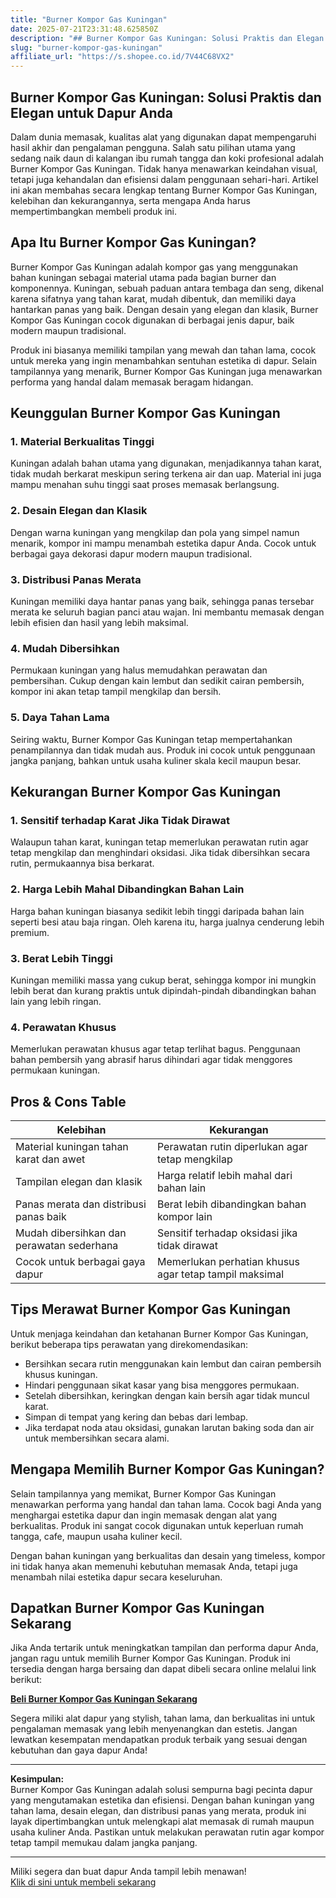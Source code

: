 ```yaml
---
title: "Burner Kompor Gas Kuningan"
date: 2025-07-21T23:31:48.625850Z
description: "## Burner Kompor Gas Kuningan: Solusi Praktis dan Elegan untuk Dapur Anda..."
slug: "burner-kompor-gas-kuningan"
affiliate_url: "https://s.shopee.co.id/7V44C68VX2"
---
```

## Burner Kompor Gas Kuningan: Solusi Praktis dan Elegan untuk Dapur Anda

Dalam dunia memasak, kualitas alat yang digunakan dapat mempengaruhi hasil akhir dan pengalaman pengguna. Salah satu pilihan utama yang sedang naik daun di kalangan ibu rumah tangga dan koki profesional adalah Burner Kompor Gas Kuningan. Tidak hanya menawarkan keindahan visual, tetapi juga kehandalan dan efisiensi dalam penggunaan sehari-hari. Artikel ini akan membahas secara lengkap tentang Burner Kompor Gas Kuningan, kelebihan dan kekurangannya, serta mengapa Anda harus mempertimbangkan membeli produk ini.

## Apa Itu Burner Kompor Gas Kuningan?

Burner Kompor Gas Kuningan adalah kompor gas yang menggunakan bahan kuningan sebagai material utama pada bagian burner dan komponennya. Kuningan, sebuah paduan antara tembaga dan seng, dikenal karena sifatnya yang tahan karat, mudah dibentuk, dan memiliki daya hantarkan panas yang baik. Dengan desain yang elegan dan klasik, Burner Kompor Gas Kuningan cocok digunakan di berbagai jenis dapur, baik modern maupun tradisional.

Produk ini biasanya memiliki tampilan yang mewah dan tahan lama, cocok untuk mereka yang ingin menambahkan sentuhan estetika di dapur. Selain tampilannya yang menarik, Burner Kompor Gas Kuningan juga menawarkan performa yang handal dalam memasak beragam hidangan.

## Keunggulan Burner Kompor Gas Kuningan

### 1. Material Berkualitas Tinggi
Kuningan adalah bahan utama yang digunakan, menjadikannya tahan karat, tidak mudah berkarat meskipun sering terkena air dan uap. Material ini juga mampu menahan suhu tinggi saat proses memasak berlangsung.

### 2. Desain Elegan dan Klasik
Dengan warna kuningan yang mengkilap dan pola yang simpel namun menarik, kompor ini mampu menambah estetika dapur Anda. Cocok untuk berbagai gaya dekorasi dapur modern maupun tradisional.

### 3. Distribusi Panas Merata
Kuningan memiliki daya hantar panas yang baik, sehingga panas tersebar merata ke seluruh bagian panci atau wajan. Ini membantu memasak dengan lebih efisien dan hasil yang lebih maksimal.

### 4. Mudah Dibersihkan
Permukaan kuningan yang halus memudahkan perawatan dan pembersihan. Cukup dengan kain lembut dan sedikit cairan pembersih, kompor ini akan tetap tampil mengkilap dan bersih.

### 5. Daya Tahan Lama
Seiring waktu, Burner Kompor Gas Kuningan tetap mempertahankan penampilannya dan tidak mudah aus. Produk ini cocok untuk penggunaan jangka panjang, bahkan untuk usaha kuliner skala kecil maupun besar.

## Kekurangan Burner Kompor Gas Kuningan

### 1. Sensitif terhadap Karat Jika Tidak Dirawat
Walaupun tahan karat, kuningan tetap memerlukan perawatan rutin agar tetap mengkilap dan menghindari oksidasi. Jika tidak dibersihkan secara rutin, permukaannya bisa berkarat.

### 2. Harga Lebih Mahal Dibandingkan Bahan Lain
Harga bahan kuningan biasanya sedikit lebih tinggi daripada bahan lain seperti besi atau baja ringan. Oleh karena itu, harga jualnya cenderung lebih premium.

### 3. Berat Lebih Tinggi
Kuningan memiliki massa yang cukup berat, sehingga kompor ini mungkin lebih berat dan kurang praktis untuk dipindah-pindah dibandingkan bahan lain yang lebih ringan.

### 4. Perawatan Khusus
Memerlukan perawatan khusus agar tetap terlihat bagus. Penggunaan bahan pembersih yang abrasif harus dihindari agar tidak menggores permukaan kuningan.

## Pros & Cons Table

| Kelebihan                                             | Kekurangan                                              |
|---------------------------------------------------------|----------------------------------------------------------|
| Material kuningan tahan karat dan awet                  | Perawatan rutin diperlukan agar tetap mengkilap       |
| Tampilan elegan dan klasik                             | Harga relatif lebih mahal dari bahan lain              |
| Panas merata dan distribusi panas baik                | Berat lebih dibandingkan bahan kompor lain             |
| Mudah dibersihkan dan perawatan sederhana             | Sensitif terhadap oksidasi jika tidak dirawat         |
| Cocok untuk berbagai gaya dapur                        | Memerlukan perhatian khusus agar tetap tampil maksimal |

## Tips Merawat Burner Kompor Gas Kuningan

Untuk menjaga keindahan dan ketahanan Burner Kompor Gas Kuningan, berikut beberapa tips perawatan yang direkomendasikan:

- Bersihkan secara rutin menggunakan kain lembut dan cairan pembersih khusus kuningan.
- Hindari penggunaan sikat kasar yang bisa menggores permukaan.
- Setelah dibersihkan, keringkan dengan kain bersih agar tidak muncul karat.
- Simpan di tempat yang kering dan bebas dari lembap.
- Jika terdapat noda atau oksidasi, gunakan larutan baking soda dan air untuk membersihkan secara alami.

## Mengapa Memilih Burner Kompor Gas Kuningan?

Selain tampilannya yang memikat, Burner Kompor Gas Kuningan menawarkan performa yang handal dan tahan lama. Cocok bagi Anda yang menghargai estetika dapur dan ingin memasak dengan alat yang berkualitas. Produk ini sangat cocok digunakan untuk keperluan rumah tangga, cafe, maupun usaha kuliner kecil.

Dengan bahan kuningan yang berkualitas dan desain yang timeless, kompor ini tidak hanya akan memenuhi kebutuhan memasak Anda, tetapi juga menambah nilai estetika dapur secara keseluruhan.

## Dapatkan Burner Kompor Gas Kuningan Sekarang

Jika Anda tertarik untuk meningkatkan tampilan dan performa dapur Anda, jangan ragu untuk memilih Burner Kompor Gas Kuningan. Produk ini tersedia dengan harga bersaing dan dapat dibeli secara online melalui link berikut:

**[Beli Burner Kompor Gas Kuningan Sekarang](https://s.shopee.co.id/7V44C68VX2)**

Segera miliki alat dapur yang stylish, tahan lama, dan berkualitas ini untuk pengalaman memasak yang lebih menyenangkan dan estetis. Jangan lewatkan kesempatan mendapatkan produk terbaik yang sesuai dengan kebutuhan dan gaya dapur Anda!

---

**Kesimpulan:**  
Burner Kompor Gas Kuningan adalah solusi sempurna bagi pecinta dapur yang mengutamakan estetika dan efisiensi. Dengan bahan kuningan yang tahan lama, desain elegan, dan distribusi panas yang merata, produk ini layak dipertimbangkan untuk melengkapi alat memasak di rumah maupun usaha kuliner Anda. Pastikan untuk melakukan perawatan rutin agar kompor tetap tampil memukau dalam jangka panjang.

---

Miliki segera dan buat dapur Anda tampil lebih menawan!  
[Klik di sini untuk membeli sekarang](https://s.shopee.co.id/7V44C68VX2)